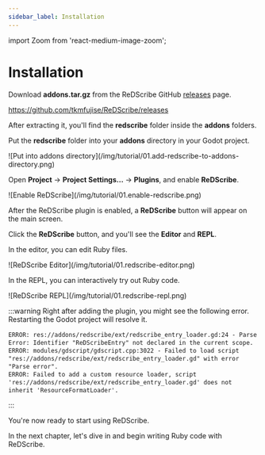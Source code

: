 ```yaml
---
sidebar_label: Installation
---
```


import Zoom from 'react-medium-image-zoom';

# Installation

Download **addons.tar.gz** from the ReDScribe GitHub [releases](https://github.com/tkmfujise/ReDScribe/releases) page.

https://github.com/tkmfujise/ReDScribe/releases

After extracting it, you'll find the **redscribe** folder inside the **addons** folders.

Put the **redscribe** folder into your **addons** directory in your Godot project.

<Zoom>
![Put into addons directory](/img/tutorial/01.add-redscribe-to-addons-directory.png)
</Zoom>

Open **Project** → **Project Settings...** → **Plugins**, and enable **ReDScribe**.

<Zoom>
![Enable ReDScribe](/img/tutorial/01.enable-redscribe.png)
</Zoom>

After the ReDScribe plugin is enabled, a **ReDScribe** button will appear on the main screen.

Click the **ReDScribe** button, and you'll see the **Editor** and **REPL**.

In the editor, you can edit Ruby files.

<Zoom>
![ReDScribe Editor](/img/tutorial/01.redscribe-editor.png)
</Zoom>

In the REPL, you can interactively try out Ruby code.

<Zoom>
![ReDScribe REPL](/img/tutorial/01.redscribe-repl.png)
</Zoom>


:::warning
Right after adding the plugin, you might see the following error. Restarting the Godot project will resolve it.
```
ERROR: res://addons/redscribe/ext/redscribe_entry_loader.gd:24 - Parse Error: Identifier "ReDScribeEntry" not declared in the current scope.
ERROR: modules/gdscript/gdscript.cpp:3022 - Failed to load script "res://addons/redscribe/ext/redscribe_entry_loader.gd" with error "Parse error".
ERROR: Failed to add a custom resource loader, script 'res://addons/redscribe/ext/redscribe_entry_loader.gd' does not inherit 'ResourceFormatLoader'.
```
:::

You're now ready to start using ReDScribe.

In the next chapter, let's dive in and begin writing Ruby code with ReDScribe.
